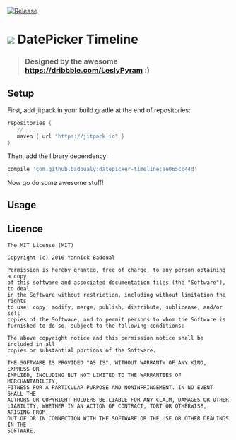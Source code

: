 [![Release](https://jitpack.io/v/badoualy/datepicker-timeline.svg)](https://jitpack.io/#badoualy/datepicker-timeline)

# ![](https://github.com/badoualy/datepicker-timeline/blob/master/sample/src/main/res/mipmap-mdpi/ic_launcher.png) DatePicker Timeline
> ### Designed by the awesome https://dribbble.com/LeslyPyram :)

Setup
----------------

First, add jitpack in your build.gradle at the end of repositories:
 ```gradle
repositories {
    // ...
    maven { url "https://jitpack.io" }
}
```

Then, add the library dependency:
```gradle
compile 'com.github.badoualy:datepicker-timeline:ae065cc44d'
```

Now go do some awesome stuff!

Usage
----------------


Licence
----------------
```
The MIT License (MIT)

Copyright (c) 2016 Yannick Badoual

Permission is hereby granted, free of charge, to any person obtaining a copy
of this software and associated documentation files (the "Software"), to deal
in the Software without restriction, including without limitation the rights
to use, copy, modify, merge, publish, distribute, sublicense, and/or sell
copies of the Software, and to permit persons to whom the Software is
furnished to do so, subject to the following conditions:

The above copyright notice and this permission notice shall be included in all
copies or substantial portions of the Software.

THE SOFTWARE IS PROVIDED "AS IS", WITHOUT WARRANTY OF ANY KIND, EXPRESS OR
IMPLIED, INCLUDING BUT NOT LIMITED TO THE WARRANTIES OF MERCHANTABILITY,
FITNESS FOR A PARTICULAR PURPOSE AND NONINFRINGEMENT. IN NO EVENT SHALL THE
AUTHORS OR COPYRIGHT HOLDERS BE LIABLE FOR ANY CLAIM, DAMAGES OR OTHER
LIABILITY, WHETHER IN AN ACTION OF CONTRACT, TORT OR OTHERWISE, ARISING FROM,
OUT OF OR IN CONNECTION WITH THE SOFTWARE OR THE USE OR OTHER DEALINGS IN THE
SOFTWARE.
```
